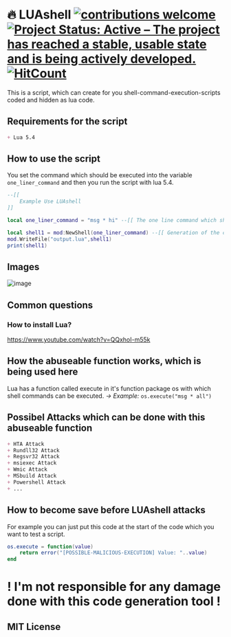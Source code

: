 # 🔥 LUAshell [![contributions welcome](https://img.shields.io/badge/contributions-welcome-brightgreen.svg?style=flat)](https://github.com/dwyl/x47base/issues) [![Project Status: Active – The project has reached a stable, usable state and is being actively developed.](https://www.repostatus.org/badges/latest/active.svg)](https://www.repostatus.org/#active) [![HitCount](http://hits.dwyl.com/x47base/LUAshell.svg)](http://hits.dwyl.com/x47base/LUAshell) 

This is a script, which can create for you shell-command-execution-scripts coded and hidden as lua code.

## Requirements for the script
```md
+ Lua 5.4
```

## How to use the script
You set the command which should be executed into the variable `one_liner_command` and then you run the script with lua 5.4.
```lua
--[[
    Example Use LUAshell
]]

local one_liner_command = "msg * hi" --[[ The one line command which should be executed ]]

local shell1 = mod:NewShell(one_liner_command) --[[ Generation of the code in lua ]]
mod.WriteFile("output.lua",shell1)
print(shell1)
```

## Images
![image](https://user-images.githubusercontent.com/72315013/204155178-33f102c4-783d-4442-99a9-14b77806bee3.png)

## Common questions
### How to install Lua?
https://www.youtube.com/watch?v=QQxhoI-m55k 

## How the abuseable function works, which is being used here
Lua has a function called execute in it's function package os with which shell commands can be executed.
*-> Example:* `os.execute("msg * all")`

## Possibel Attacks which can be done with this abuseable function
```md
+ HTA Attack
+ Rundll32 Attack
+ Regsvr32 Attack
+ msiexec Attack
+ Wmic Attack
+ MSbuild Attack
+ Powershell Attack
+ ...
```

## How to become save before LUAshell attacks
For example you can just put this code at the start of the code which you want to test a script.
```lua
os.execute = function(value)
    return error("[POSSIBLE-MALICIOUS-EXECUTION] Value: "..value)
end
```

# ! I'm not responsible for any damage done with this code generation tool !
## MIT License

